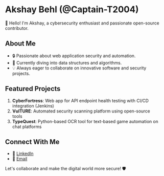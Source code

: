 # Akshay Behl (@Captain-T2004)

👋 Hello! I'm Akshay, a cybersecurity enthusiast and passionate open-source contributor.

## About Me
- 🔒 Passionate about web application security and automation.
- 🌱 Currently diving into data structures and algorithms.
- 💡 Always eager to collaborate on innovative software and security projects.

## Featured Projects
1. **CyberFortress**: Web app for API endpoint health testing with CI/CD integration (Jenkins)
2. **VulTURE**: Automated security scanning platform using open-source tools
3. **TypeQuest**: Python-based OCR tool for text-based game automation on chat platforms

## Connect With Me
- 🔗 [LinkedIn](https://www.linkedin.com/in/akshay-behl-450661258/)
- 📧 [Email](mailto:akshaybehl213@outlook.com)

Let's collaborate and make the digital world more secure! 🛡️
